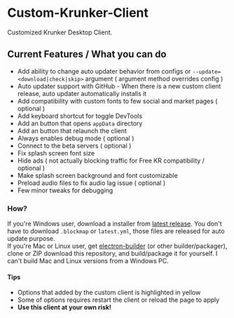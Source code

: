 # Custom-Krunker-Client
Customized Krunker Desktop Client.

## Current Features / What you can do
- Add ability to change auto updater behavior from configs or `--update=<download|check|skip>` argument ( argument method overrides config )
- Auto updater support with GitHub - When there is a new custom client release, auto updater automatically installs it
- Add compatibility with custom fonts to few social and market pages ( optional )
- Add keyboard shortcut for toggle DevTools
- Add an button that opens `appData` directory
- Add an button that relaunch the client
- Always enables debug mode ( optional )
- Connect to the beta servers ( optional )
- Fix splash screen font size
- Hide ads ( not actually blocking traffic for Free KR compatibility / optional )
- Make splash screen background and font customizable
- Preload audio files to fix audio lag issue ( optional )
- Few minor tweaks for debugging

### How?
If you're Windows user, download a installer from [latest release](https://github.com/Mixaz017/Custom-Krunker-Client/releases/latest). You don't have to download `.blockmap` or `latest.yml`, those files are released for auto update purpose.  
If you're Mac or Linux user, get [electron-builder](https://www.electron.build/) (or other builder/packager), clone or ZIP download this repository, and build/package it for yourself. I can't build Mac and Linux versions from a Windows PC.

#### Tips
- Options that added by the custom client is highlighted in yellow
- Some of options requires restart the client or reload the page to apply
- **Use this client at your own risk!**
